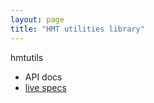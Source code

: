 ```yaml
---
layout: page
title: "HMT utilities library"
---
```


hmtutils

- API docs
- [live specs](specs/HmtUtils.html)